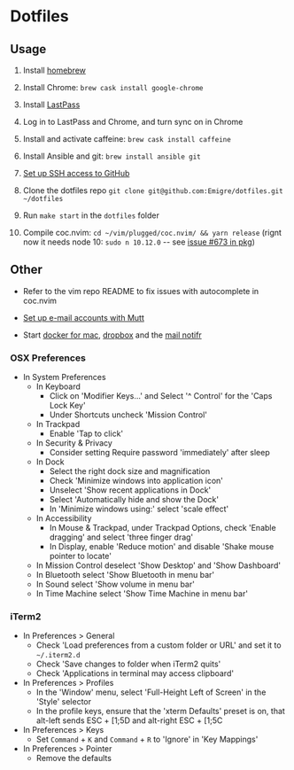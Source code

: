 # Dotfiles

## Usage

1. Install [homebrew](https://brew.sh/)

2. Install Chrome: `brew cask install google-chrome`

3. Install [LastPass](https://chrome.google.com/webstore/detail/lastpass-free-password-ma/hdokiejnpimakedhajhdlcegeplioahd)

4. Log in to LastPass and Chrome, and turn sync on in Chrome

5. Install and activate caffeine: `brew cask install caffeine`

6. Install Ansible and git: `brew install ansible git`

7. [Set up SSH access to GitHub](SSH.md)

8. Clone the dotfiles repo `git clone git@github.com:Emigre/dotfiles.git ~/dotfiles`

9. Run `make start` in the `dotfiles` folder

10. Compile coc.nvim: `cd ~/vim/plugged/coc.nvim/ && yarn release` (rignt now it needs node 10: `sudo n 10.12.0` -- see [issue #673 in pkg](https://github.com/zeit/pkg/issues/673))

## Other

* Refer to the vim repo README to fix issues with autocomplete in coc.nvim

* [Set up e-mail accounts with Mutt](MUTT.md)

* Start [docker for mac](https://www.docker.com/products/docker-desktop), [dropbox](https://www.dropbox.com/) and the [mail notifr](https://ashchan.com/projects/gmail-notifr)

### OSX Preferences

- In System Preferences
  - In Keyboard
    - Click on 'Modifier Keys...' and Select '^ Control' for the 'Caps Lock Key'
    - Under Shortcuts uncheck 'Mission Control'
  - In Trackpad
    - Enable 'Tap to click'
  - In Security & Privacy
    - Consider setting Require password 'immediately' after sleep
  - In Dock
    - Select the right dock size and magnification
    - Check 'Minimize windows into application icon'
    - Unselect 'Show recent applications in Dock'
    - Select 'Automatically hide and show the Dock'
    - In 'Minimize windows using:' select 'scale effect'
  - In Accessibility
    - In Mouse & Trackpad, under Trackpad Options, check 'Enable dragging' and select 'three finger drag'
    - In Display, enable 'Reduce motion' and disable 'Shake mouse pointer to locate'
  - In Mission Control deselect 'Show Desktop' and 'Show Dashboard'
  - In Bluetooth select 'Show Bluetooth in menu bar'
  - In Sound select 'Show volume in menu bar'
  - In Time Machine select 'Show Time Machine in menu bar'

### iTerm2

- In Preferences > General
  - Check 'Load preferences from a custom folder or URL' and set it to `~/.iterm2.d`
  - Check 'Save changes to folder when iTerm2 quits'
  - Check 'Applications in terminal may access clipboard'
- In Preferences > Profiles
  - In the 'Window' menu, select 'Full-Height Left of Screen' in the 'Style' selector
  - In the profile keys, ensure that the 'xterm Defaults' preset is on, that alt-left sends ESC + [1;5D and alt-right ESC + [1;5C
- In Preferences > Keys
  - Set `Command` + `K` and `Command` + `R` to 'Ignore' in 'Key Mappings'
- In Preferences > Pointer
  - Remove the defaults
